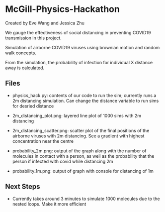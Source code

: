 # McGill-Physics-Hackathon
Created by Eve Wang and Jessica Zhu

We gauge the effectiveness of social distancing in preventing COVID19 transmission in this project.

Simulation of airborne COVID19 viruses using brownian motion and random walk concepts. 

From the simulation, the probability of infection for individual X distance away is calculated.

## Files
  - physics_hack.py: contents of our code to run the sim; currently runs a 2m distancing simulation. Can change the distance variable to run sims for desried distance
 
  - 2m_distancing_plot.png:  layered line plot of 1000 sims with 2m distancing
  
  - 2m_distancing_scatter.png:  scatter plot of the final positions of the airborne viruses with 2m distancing. See a gradient with highest concentration near the centre
  
  - probability_2m.png:  output of the graph along with the number of molecules in contact with a person, as well as the probability that the person if infected with covid while distancing 2m
  
  - probability_1m.png: output of graph with console for distancing of 1m


## Next Steps
  - Currently takes around 3 minutes to simulate 1000 molecules due to the nested loops. Make it more efficient
